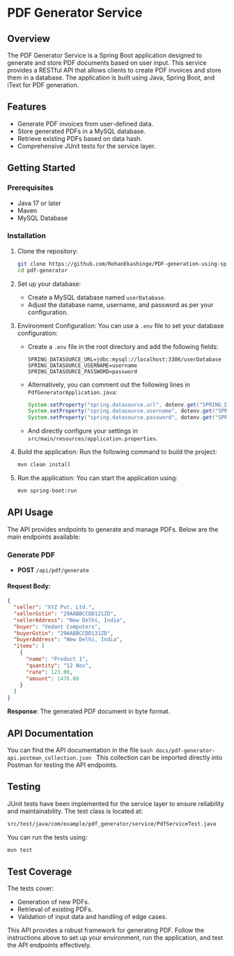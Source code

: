 # PDF Generator Service

## Overview
The PDF Generator Service is a Spring Boot application designed to generate and store PDF documents based on user input. This service provides a RESTful API that allows clients to create PDF invoices and store them in a database. The application is built using Java, Spring Boot, and iText for PDF generation.

## Features
- Generate PDF invoices from user-defined data.
- Store generated PDFs in a MySQL database.
- Retrieve existing PDFs based on data hash.
- Comprehensive JUnit tests for the service layer.

## Getting Started

### Prerequisites
- Java 17 or later
- Maven
- MySQL Database

### Installation
1. Clone the repository:
    ```bash
    git clone https://github.com/RohanEkashinge/PDF-generation-using-spring-boot-and-itextpdf.git
    cd pdf-generator
    ```

2. Set up your database:
   - Create a MySQL database named `userDatabase`.
   - Adjust the database name, username, and password as per your configuration.

3. Environment Configuration: You can use a `.env` file to set your database configuration:
   - Create a `.env` file in the root directory and add the following fields:
     ```
     SPRING_DATASOURCE_URL=jdbc:mysql://localhost:3306/userDatabase
     SPRING_DATASOURCE_USERNAME=username
     SPRING_DATASOURCE_PASSWORD=password
     ```
   - Alternatively, you can comment out the following lines in `PdfGeneratorApplication.java`:
     ```java
     System.setProperty("spring.datasource.url", dotenv.get("SPRING_DATASOURCE_URL"));
     System.setProperty("spring.datasource.username", dotenv.get("SPRING_DATASOURCE_USERNAME"));
     System.setProperty("spring.datasource.password", dotenv.get("SPRING_DATASOURCE_PASSWORD"));
     ```
   - And directly configure your settings in `src/main/resources/application.properties`.

4. Build the application: Run the following command to build the project:
    ```bash
    mvn clean install
    ```

5. Run the application: You can start the application using:
    ```bash
    mvn spring-boot:run
    ```

## API Usage
The API provides endpoints to generate and manage PDFs. Below are the main endpoints available:

### Generate PDF
- **POST** `/api/pdf/generate`

#### Request Body:
```json
{
  "seller": "XYZ Pvt. Ltd.",
  "sellerGstin": "29AABBCCDD121ZD",
  "sellerAddress": "New Delhi, India",
  "buyer": "Vedant Computers",
  "buyerGstin": "29AABBCCDD131ZD",
  "buyerAddress": "New Delhi, India",
  "items": [
    {
      "name": "Product 1",
      "quantity": "12 Nos",
      "rate": 123.00,
      "amount": 1476.00
    }
  ]
}
```

**Response**:
The generated PDF document in byte format.

## API Documentation
You can find the API documentation in the file 
```bash docs/pdf-generator-api.postman_collection.json ```
 This collection can be imported directly into Postman for testing the API endpoints.

## Testing
JUnit tests have been implemented for the service layer to ensure reliability and maintainability. The test class is located at:

```bash
src/test/java/com/example/pdf_generator/service/PdfServiceTest.java
```

You can run the tests using:

```bash
mvn test
```

## Test Coverage
The tests cover:

- Generation of new PDFs.
- Retrieval of existing PDFs.
- Validation of input data and handling of edge cases.

This API provides a robust framework for generating PDF. Follow the instructions above to set up your environment, run the application, and test the API endpoints effectively.
